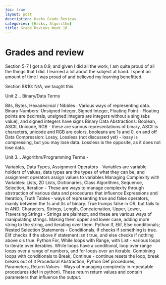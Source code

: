 ```yaml
---
toc: true
layout: post
description: Hacks Grade Reviews
categories: [Hacks, Algorithm]
title: Grade Reviews Week 16
---
```


# Grades and review

Section 5-7
I got a 0.9, and given I did all the work, I am quite proud of all the things that I did. I learned a lot about the subject at hand. I spent an amount of time I was proud of and believed my learning benefitted.

Section 8&10: 
N/A, we taught this


Unit 2… Binary/Data Terms

Bits, Bytes, Hexadecimal / Nibbles : Various ways of representing data.
Binary Numbers: Unsigned Integer, Signed Integer, Floating Point - Floating points are decimals, unsigned integers are integers without a sing (abs value), and signed integers have signs
Binary Data Abstractions: Boolean, ASCII, Unicode, RGB - these are various representations of binary, ASCII is characters, unicode and RGB are colors, booleans are 1s and 0, on and off
Data Compression: Lossy, Lossless (not discussed yet) - lossy is compressing, but you may lose data. Lossless is the opposite, as it does not lose data.

Unit 3… Algorithm/Programming Terms - 

Variables, Data Types, Assignment Operators - Variables are variable holders of values, data types are the types of what they can be, and assignment operators assign values to variables
Managing Complexity with Variables:  Lists, 2D Lists, Dictionaries, Class
Algorithms, Sequence, Selection, Iteration - These are ways to manage complexity through abstraction of various data and procedures that influence 
Expressions and Iteration, Truth Tables - ways of representing true and false operators, mainly between the 1s and 0s of binary. True trumps false in OR, but fails to in AND.
Characters, Strings, Length, Concatenation, Upper, Lower, Traversing Strings - Strings are plaintext, and these are various ways of manipulating strings. Making them upper and lower case, adding more string to the string, and iterating over them.
Python If, Elif, Else conditionals; Nested Selection Statements - Conditionals, if checks if something is true. Elif checks if the above if statement isn't true, and else checks if nothing above ois true.
Python For, While loops with Range, with List - various loops to iterate over iterables. While loops have a conditional, loop over range loops over a range of numbers, and for loops over an iterable.
Combining loops with conditionals to Break, Continue - continue resets the loop, break breaks out of it
Procedural Abstraction, Python Def procedures, Parameters, Return Values - Ways of managing complexity in repeatable procedures (def in python). These return return values and contain parameters that influence the output.
